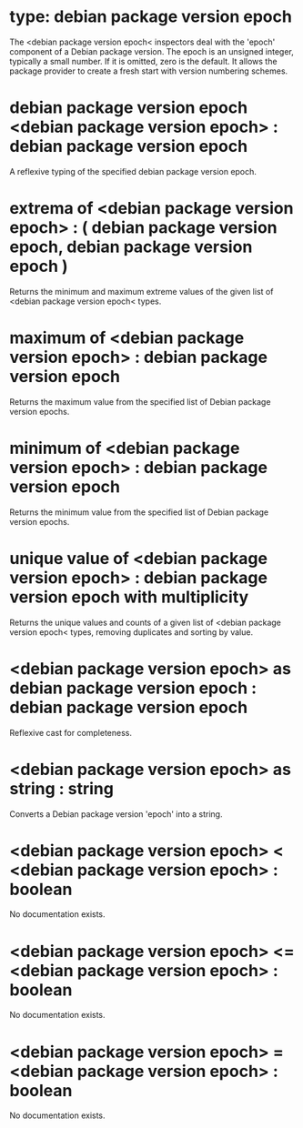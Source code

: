 # type: debian package version epoch

The &lt;debian package version epoch&lt; inspectors deal with the &#39;epoch&#39; component of a Debian package version. The epoch is an unsigned integer, typically a small number. If it is omitted,  zero is the default. It allows the package provider to create a fresh start with version numbering schemes.

# debian package version epoch &lt;debian package version epoch&gt; : debian package version epoch

A reflexive typing of the specified debian package version epoch.

# extrema of &lt;debian package version epoch&gt; : ( debian package version epoch, debian package version epoch )

Returns the minimum and maximum extreme values of the given list of &lt;debian package version epoch&lt; types.

# maximum of &lt;debian package version epoch&gt; : debian package version epoch

Returns the maximum value from the specified list of Debian package version epochs.

# minimum of &lt;debian package version epoch&gt; : debian package version epoch

Returns the minimum value from the specified list of Debian package version epochs.

# unique value of &lt;debian package version epoch&gt; : debian package version epoch with multiplicity

Returns the unique values and counts of a given list of &lt;debian package version epoch&lt; types, removing duplicates and sorting by value.

# &lt;debian package version epoch&gt; as debian package version epoch : debian package version epoch

Reflexive cast for completeness.

# &lt;debian package version epoch&gt; as string : string

Converts a Debian package version &#39;epoch&#39; into a string.

# &lt;debian package version epoch&gt; &lt; &lt;debian package version epoch&gt; : boolean

No documentation exists.

# &lt;debian package version epoch&gt; &lt;= &lt;debian package version epoch&gt; : boolean

No documentation exists.

# &lt;debian package version epoch&gt; = &lt;debian package version epoch&gt; : boolean

No documentation exists.

